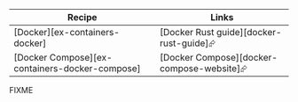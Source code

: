 | Recipe | Links |
|--------|--------|
| [Docker][ex-containers-docker] | [Docker Rust guide][docker-rust-guide]⮳ |
| [Docker Compose][ex-containers-docker-compose] | [Docker Compose][docker-compose-website]⮳ |

<div class="hidden">
FIXME
</div>
